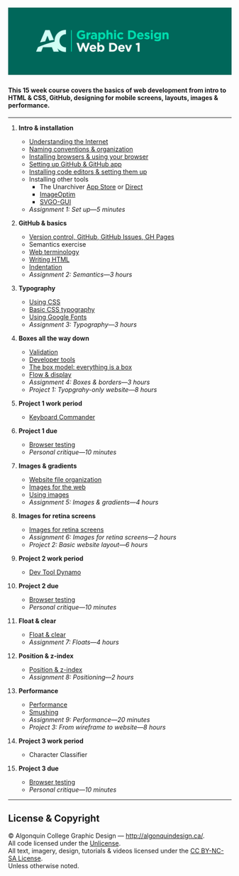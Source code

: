 # ![Learn the Web, Part 1](title-card.png)

#### This 15 week course covers the basics of web development from intro to HTML & CSS, GitHub, designing for mobile screens, layouts, images & performance.

---

1. **Intro & installation**
	- [Understanding the Internet](http://learn-the-web.algonquindesign.ca/topics/the-open-web/)
	- [Naming conventions & organization](http://learn-the-web.algonquindesign.ca/topics/naming-conventions/)
	- [Installing browsers & using your browser](http://learn-the-web.algonquindesign.ca/topics/web-browsers/)
	- [Setting up GitHub & GitHub app](http://learn-the-web.algonquindesign.ca/topics/installing-github/)
	- [Installing code editors & setting them up](http://learn-the-web.algonquindesign.ca/topics/code-editors/)
	- Installing other tools
		- The Unarchiver [App Store](http://itunes.apple.com/app/the-unarchiver/id425424353?mt=12&ls=1) or [Direct](http://unarchiver.c3.cx/unarchiver)
		- [ImageOptim](https://imageoptim.com/)
		- [SVGO-GUI](https://github.com/svg/svgo-gui)
	- *Assignment 1: Set up—5 minutes*

2. **GitHub & basics**
	- [Version control, GitHub, GitHub Issues, GH Pages](http://learn-the-web.algonquindesign.ca/topics/version-control/)
	- Semantics exercise
	- [Web terminology](http://learn-the-web.algonquindesign.ca/topics/web-terminology/)
	- [Writing HTML](http://learn-the-web.algonquindesign.ca/topics/html-semantics/)
	- [Indentation](http://learn-the-web.algonquindesign.ca/topics/html-indentation/)
	- *Assignment 2: Semantics—3 hours*

3. **Typography**
	- [Using CSS](http://learn-the-web.algonquindesign.ca/topics/using-css/)
	- [Basic CSS typography](http://learn-the-web.algonquindesign.ca/topics/basic-typography/)
	- [Using Google Fonts](http://learn-the-web.algonquindesign.ca/topics/google-fonts/)
	- *Assignment 3: Typography—3 hours*

4. **Boxes all the way down**
	- [Validation](http://learn-the-web.algonquindesign.ca/topics/validators/)
	- [Developer tools](http://learn-the-web.algonquindesign.ca/topics/browser-developer-tools/)
	- [The box model: everything is a box](http://learn-the-web.algonquindesign.ca/topics/box-model/)
	- [Flow & display](http://learn-the-web.algonquindesign.ca/topics/flow-display/)
	- *Assignment 4: Boxes & borders—3 hours*
	- *Project 1: Tyopgrahy-only website—8 hours*

5. **Project 1 work period**
	- [Keyboard Commander](http://thomasjbradley.github.io/keyboard-commander/)

6. **Project 1 due**
	- [Browser testing](http://learn-the-web.algonquindesign.ca/topics/browser-testing/)
	- *Personal critique—10 minutes*

7. **Images & gradients**
	- [Website file organization](http://learn-the-web.algonquindesign.ca/topics/organization/)
	- [Images for the web](http://learn-the-web.algonquindesign.ca/topics/image-formats/)
	- [Using images](http://learn-the-web.algonquindesign.ca/topics/using-images/)
	- *Assignment 5: Images & gradients—4 hours*

8. **Images for retina screens**
	- [Images for retina screens](http://learn-the-web.algonquindesign.ca/topics/images-for-retina/)
	- *Assignment 6: Images for retina screens—2 hours*
	- *Project 2: Basic website layout—6 hours*

9. **Project 2 work period**
	- [Dev Tool Dynamo](http://thomasjbradley.github.io/dev-tool-dynamo/)

10. **Project 2 due**
	- [Browser testing](http://learn-the-web.algonquindesign.ca/topics/browser-testing/)
	- *Personal critique—10 minutes*

11. **Float & clear**
	- [Float & clear](http://learn-the-web.algonquindesign.ca/topics/float-clear/)
	- *Assignment 7: Floats—4 hours*

12. **Position & z-index**
	- [Position & z-index](http://learn-the-web.algonquindesign.ca/topics/position-zindex/)
	- *Assignment 8: Positioning—2 hours*

13. **Performance**
	- [Performance](http://learn-the-web.algonquindesign.ca/topics/performance/)
	- [Smushing](http://learn-the-web.algonquindesign.ca/topics/image-formats/#speed-of-images)
	- *Assignment 9: Performance—20 minutes*
	- *Project 3: From wireframe to website—8 hours*

14. **Project 3 work period**
	- Character Classifier

15. **Project 3 due**
	- [Browser testing](http://learn-the-web.algonquindesign.ca/topics/browser-testing/)
	- *Personal critique—10 minutes*

---

## License & Copyright

© Algonquin College Graphic Design — <http://algonquindesign.ca/>.<br>
All code licensed under the [Unlicense](UNLICENSE).<br>
All text, imagery, design, tutorials & videos licensed under the [CC BY-NC-SA License](http://creativecommons.org/licenses/by-nc-sa/4.0/).<br>
Unless otherwise noted.
